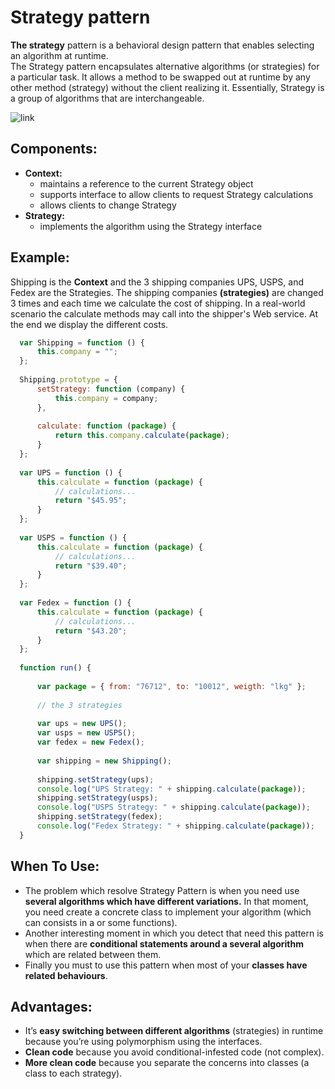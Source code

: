 # Strategy pattern
**The strategy** pattern is a behavioral design pattern that enables selecting an algorithm at runtime.  
The Strategy pattern encapsulates alternative algorithms (or strategies) for a particular task. It 
allows a method to be swapped out at runtime by any other method (strategy) without the client 
realizing it. Essentially, Strategy is a group of algorithms that are interchangeable.

![link](https://www.dofactory.com/img/diagrams/javascript/javascript-strategy.jpg)

## Components:
  - **Context:**
    - maintains a reference to the current Strategy object
    - supports interface to allow clients to request Strategy calculations
    - allows clients to change Strategy
  - **Strategy:**
    - implements the algorithm using the Strategy interface
  
## Example:
Shipping is the **Context** and the 3 shipping companies UPS, USPS, and Fedex are the Strategies. 
The shipping companies **(strategies)** are changed 3 times and each time we calculate the cost of 
shipping. In a real-world scenario the calculate methods may call into the shipper's Web service.
At the end we display the different costs.
```js
  var Shipping = function () {
      this.company = "";
  };
  
  Shipping.prototype = {
      setStrategy: function (company) {
          this.company = company;
      },
  
      calculate: function (package) {
          return this.company.calculate(package);
      }
  };
  
  var UPS = function () {
      this.calculate = function (package) {
          // calculations...
          return "$45.95";
      }
  };
  
  var USPS = function () {
      this.calculate = function (package) {
          // calculations...
          return "$39.40";
      }
  };
  
  var Fedex = function () {
      this.calculate = function (package) {
          // calculations...
          return "$43.20";
      }
  };
  
  function run() {
  
      var package = { from: "76712", to: "10012", weigth: "lkg" };
  
      // the 3 strategies
  
      var ups = new UPS();
      var usps = new USPS();
      var fedex = new Fedex();
  
      var shipping = new Shipping();
  
      shipping.setStrategy(ups);
      console.log("UPS Strategy: " + shipping.calculate(package));
      shipping.setStrategy(usps);
      console.log("USPS Strategy: " + shipping.calculate(package));
      shipping.setStrategy(fedex);
      console.log("Fedex Strategy: " + shipping.calculate(package));
  }
```

## When To Use:
  - The problem which resolve Strategy Pattern is when you need use **several algorithms which have
    different variations.** In that moment, you need create a concrete class to implement your 
    algorithm (which can consists in a or some functions).
  - Another interesting moment in which you detect that need this pattern is when there are
    **conditional statements around a several algorithm** which are related between them.
  - Finally you must to use this pattern when most of your **classes have related behaviours**.

## Advantages:
  - It’s **easy switching between different algorithms** (strategies) in runtime because you’re using 
    polymorphism using the interfaces.
  - **Clean code** because you avoid conditional-infested code (not complex).
  - **More clean code** because you separate the concerns into classes (a class to each strategy).